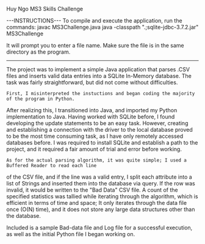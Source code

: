 Huy Ngo
MS3 Skills Challenge

---INSTRUCTIONS---
To compile and execute the application, run the commands:
	javac MS3Challenge.java
	java -classpath ".;sqlite-jdbc-3.7.2.jar" MS3Challenge

It will prompt you to enter a file name.  Make sure the file is in the same directory as the program.

------------------

The project was to implement a simple Java application that parses .CSV files and inserts
valid data entries into a SQLite In-Memory database.  The task was fairly straightforward, but
did not come without difficulties.

	First, I misinterpreted the instuctions and began coding the majority of the program in Python.
After realizing this, I transitioned into Java, and imported my Python implementation to Java.
Having worked with SQLite before, I found developing the update statements to be an easy task.
However, creating and establishing a connection with the driver to the local database proved to be
the most time consuming task, as I have only remotely accessed databases before.  I was required to install
SQLite and establish a path to the project, and it required a fair amount of trial and error before working.

	As for the actual parsing algorithm, it was quite simple; I used a Buffered Reader to read each line
of the CSV file, and if the line was a valid entry, I split each attribute into a list of Strings and inserted
them into the database via query.  If the row was invalid, it would be written to the "Bad Data" CSV file.  A
count of the specified statistics was tallied while iterating through the algorithm, which is efficient in terms
of time and space; It only iterates through the data file once (O(N) time), and it does not store any large data
structures other than the database.

Included is a sample Bad-data file and Log file for a successful execution, as well as the initial Python file
I began working on.


